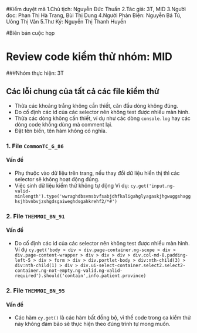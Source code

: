 #Kiểm duyệt mã
1.Chủ tịch: Nguyễn Đức Thuần
2.Tác giả: 3T, MID
3.Người đọc: Phan Thị Hà Trang, Bùi Thị Dung
4.Người Phản Biện: Nguyễn Bá Tú, Uông Thị Vân
5.Thư Ký: Nguyễn Thị Thanh Huyền

#Biên bản cuộc họp
# Review code kiểm thử nhóm: MID
###Nhóm thực hiện: 3T
## Các lỗi chung của tất cả các file kiểm thử
* Thừa các khoảng trắng không cần thiết, căn đầu dòng không đúng.
* Do cố định các id của các selector nên không test được nhiều màn hình.
* Thừa các dòng không cần thiết, ví dụ như các dòng `console.log` hay các dòng code không dùng mà comment lại.
* Đặt tên biến, tên hàm không có nghĩa.
### 1. File `CommonTC_G_86`
#### Vấn đề
* Phụ thuộc vào dữ liệu trên trang, nếu thay đổi dữ liệu hiển thị thì các selector sẽ không hoạt động đúng.
* Việc sinh dữ liệu kiểm thử không tự động
Ví dụ:
`cy.get('input.ng-valid-minlength').type('wwraghdbsvmsbvfsabjdhfkaligahglyagaskjhgwuggshagghsjhbvnbvjzshgdsgaiweghdsgahkrehf2/*#')`
### 2. File `THEMMOI_BN_91`
#### Vấn đề
* Do cố định các id của các selector nên không test được nhiều màn hình.
Ví dụ 
`cy.get('body > div > div.page-container.ng-scope > div > div.page-content-wrapper > div > div > div > div.col-md-8.padding-left-5 > div > form > div > div.portlet-body > div:nth-child(3) > div:nth-child(1) > div > div.ui-select-container.select2.select2-container.ng-not-empty.ng-valid.ng-valid-required').should('contain',info.patient.province)`
### 2. File `THEMMOI_BN_95`
#### Vấn đề
* Các hàm `cy.get()` là các hàm bất đồng bộ, vì thế code trong ca kiểm thử này không đảm bảo sẽ thực hiện theo đúng trình tự mong muốn.


		

